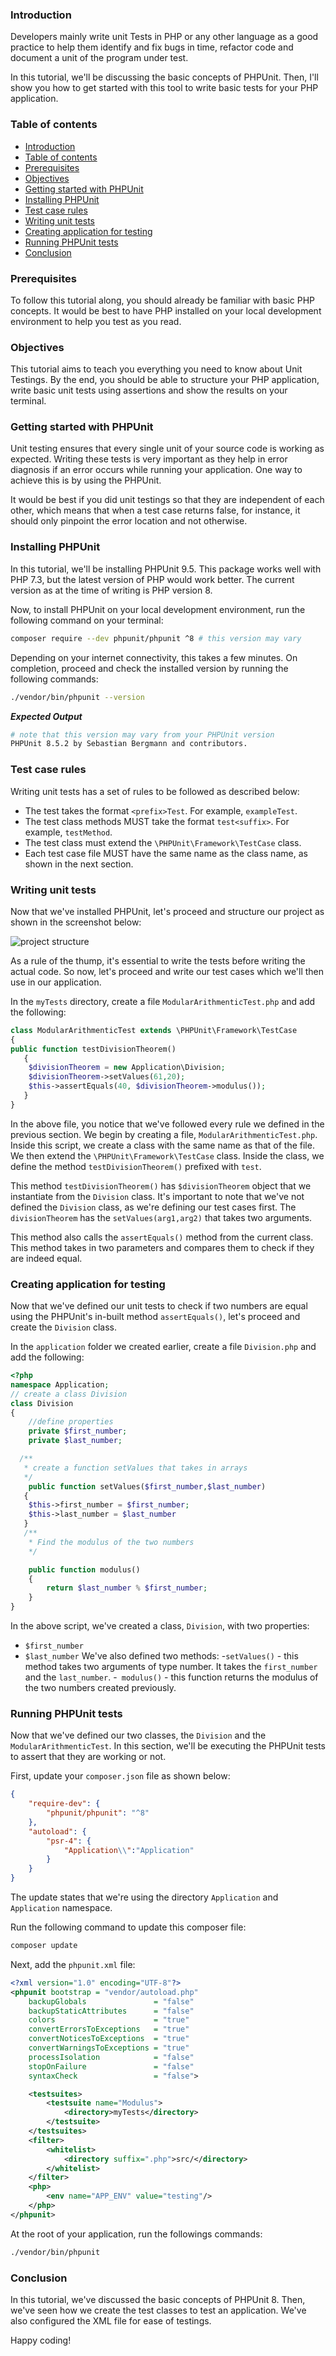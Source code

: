 ### Introduction
Developers mainly write unit Tests in PHP or any other language as a good practice to help them identify and fix bugs in time, refactor code and document a unit of the program under test.

In this tutorial, we'll be discussing the basic concepts of PHPUnit. Then, I'll show you how to get started with this tool to write basic tests for your PHP application.

### Table of contents
- [Introduction](#introduction)
- [Table of contents](#table-of-contents)
- [Prerequisites](#prerequisites)
- [Objectives](#objectives)
- [Getting started with PHPUnit](#getting-started-with-phpunit)
- [Installing PHPUnit](#installing-phpunit)
- [Test case rules](#test-case-rules)
- [Writing unit tests](#writing-unit-tests)
- [Creating application for testing](#creating-application-for-testing)
- [Running PHPUnit tests](#running-phpunit-tests)
- [Conclusion](#conclusion)
  
### Prerequisites
To follow this tutorial along, you should already be familiar with basic PHP concepts. It would be best to have PHP installed on your local development environment to help you test as you read.

### Objectives
This tutorial aims to teach you everything you need to know about Unit Testings. By the end, you should be able to structure your PHP application, write basic unit tests using assertions and show the results on your terminal.

### Getting started with PHPUnit
Unit testing ensures that every single unit of your source code is working as expected. Writing these tests is very important as they help in error diagnosis if an error occurs while running your application.  One way to achieve this is by using the PHPUnit.

It would be best if you did unit testings so that they are independent of each other, which means that when a test case returns false, for instance, it should only pinpoint the error location and not otherwise.  

### Installing PHPUnit
In this tutorial, we'll be installing PHPUnit 9.5. This package works well with PHP 7.3, but the latest version of PHP would work better. The current version as at the time of writing is PHP version 8.  

Now, to install PHPUnit on your local development environment, run the following command on your terminal:
```bash
composer require --dev phpunit/phpunit ^8 # this version may vary
```

Depending on your internet connectivity, this takes a few minutes. On completion, proceed and check the installed version by running the following commands:

```bash
./vendor/bin/phpunit --version
```
***Expected Output***

```bash
# note that this version may vary from your PHPUnit version
PHPUnit 8.5.2 by Sebastian Bergmann and contributors.
```

### Test case rules
Writing unit tests has a set of rules to be followed as described below:  
- The test takes the format `<prefix>Test`. For example, `exampleTest`.
- The test class methods MUST take the format `test<suffix>`. For example, `testMethod`.
- The test class must extend the `\PHPUnit\Framework\TestCase` class.
- Each test case file MUST have the same name as the class name, as shown in the next section.

### Writing unit tests
Now that we've installed PHPUnit, let's proceed and structure our project as shown in the screenshot below:  

![project structure](/engineering-education/phpunit-bigger-picture/folder-structure.png)

As a rule of the thump, it's essential to write the tests before writing the actual code. So now, let's proceed and write our test cases which we'll then use in our application.  

In the `myTests` directory, create a file `ModularArithmenticTest.php` and add the following:  

```php
class ModularArithmenticTest extends \PHPUnit\Framework\TestCase
{
public function testDivisionTheorem()
   {
    $divisionTheorem = new Application\Division;
    $divisionTheorem->setValues(61,20);
    $this->assertEquals(40, $divisionTheorem->modulus());
   }
}
```
In the above file, you notice that we've followed every rule we defined in the previous section. We begin by creating a file, `ModularArithmenticTest.php`.  Inside this script, we create a class with the same name as that of the file. We then extend the `\PHPUnit\Framework\TestCase` class. Inside the class, we define the method `testDivisionTheorem()` prefixed with `test`.

This method `testDivisionTheorem()`  has `$divisionTheorem` object that we instantiate from the `Division` class. It's important to note that we've not defined the `Division` class, as we're defining our test cases first. The `divisionTheorem` has the `setValues(arg1,arg2)` that takes two arguments.

This method also calls the `assertEquals()` method from the current class. This method takes in two parameters and compares them to check if they are indeed equal.

### Creating application for testing
Now that we've defined our unit tests to check if two numbers are equal using the PHPUnit's in-built method `assertEquals()`, let's proceed and create the `Division` class.

In the `application` folder we created earlier, create a file `Division.php` and add the following:  

```php
<?php
namespace Application;
// create a class Division
class Division
{
    //define properties
    private $first_number;
    private $last_number;

  /**
   * create a function setValues that takes in arrays 
   */
    public function setValues($first_number,$last_number)
   {
    $this->first_number = $first_number;
    $this->last_number = $last_number
   }
   /**
    * Find the modulus of the two numbers
    */

    public function modulus()
    {
        return $last_number % $first_number;
    }
}

```
In the above script, we've created a class, `Division`, with two properties:
- `$first_number`
- `$last_number`
We've also defined two methods:
-`setValues()` - this method takes two arguments of type number. It takes the `first_number` and the `last_number`.
-` modulus()` - this function returns the modulus of the two numbers created previously.

### Running PHPUnit tests
Now that we've defined our two classes, the `Division` and the `ModularArithmenticTest`. In this section, we'll be executing the PHPUnit tests to assert that they are working or not.

First, update your `composer.json` file as shown below:  
```json
{
    "require-dev": {
        "phpunit/phpunit": "^8"
    },
    "autoload": {
        "psr-4": {
            "Application\\":"Application"
        }
    }
}
```
The update states that we're using the directory `Application` and `Application` namespace.

Run the following command to update this composer file:
```bash
composer update
```
Next, add the `phpunit.xml` file:
```xml
<?xml version="1.0" encoding="UTF-8"?>
<phpunit bootstrap = "vendor/autoload.php"
    backupGlobals               = "false"
    backupStaticAttributes      = "false"
    colors                      = "true"
    convertErrorsToExceptions   = "true"
    convertNoticesToExceptions  = "true"
    convertWarningsToExceptions = "true"
    processIsolation            = "false"
    stopOnFailure               = "false"
    syntaxCheck                 = "false">

    <testsuites>
        <testsuite name="Modulus">
            <directory>myTests</directory>
        </testsuite>
    </testsuites>
    <filter>
        <whitelist>
            <directory suffix=".php">src/</directory>
        </whitelist>
    </filter>
    <php>
        <env name="APP_ENV" value="testing"/>
    </php>
</phpunit>

```
At the root of your application, run the followings commands:
```bash
./vendor/bin/phpunit
```
### Conclusion
In this tutorial, we've discussed the basic concepts of PHPUnit 8. Then, we've seen how we create the test classes to test an application. We've also configured the XML file for ease of testings.

Happy coding!
